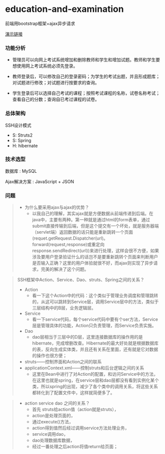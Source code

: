 # education-and-examination
前端用bootstrap框架+ajax异步请求

[演示链接](http://www.xidabadminton.top:8080/OnlineTest_5/index.jsp)

### 功能分析

- 管理员可以向网上考试系统增加和删除教师和学生和增加试题。教师和学生要想使用网上考试系统必须先登录。

- 教师登录后，可以修改自己的登录密码；为学生的考试出题，并且形成题库；对试题进行修改；对试题进行按要求的查询。

- 学生登录后可以选择自己考试的课程；按照考试课程的名称，试卷名称考试；查看自己的分数；查询自已考过课程的试卷。

### 总体架构

SSH设计模式

- S: Struts2
- S: Spring
- H: hibernate

### 技术选型

数据库 : MySQL

Ajax解决方案 : JavaScript + JSON

### 问题


> - 为什么要采用ajax与ajax的优势？
>    - 以我自己的理解，其实ajax就是方便数据从前端传递到后端。在java中，主要有两种。第一种就是通过html的form表单，通过submit直接传输到后端，但是这个提交有一个坏处，就是服务器端（servlet端）返回数据的话只能是重新跳转一个页面(requet.getRequest.Dispatcher(url)。forward(request,response)或重定向response.sendRedirect(url))来进行处理，这样会很不方便，如果涉及要用户登录验证什么的话岂不是要重新跳转个页面来判断用户是否输入正确？这里的用户体验就很不好，而ajax则实现了异步请求，完美的解决了这个问题。

> SSH框架中Action、Service、Dao、struts、Spring之间的关系？
> - Action
>    - 看一下这个Action中的代码：这个类似于管理业务调度和管理跳转的，从这可以跳转到Service层，调用Service层中的方法，类似于三层结构中的B层，业务逻辑层。
> - Service
>    - 看一下service代码，每个service代码中要有个ser方法，Service层是管理具体的功能，Action只负责管理，而Service负责实施。
> - Dao
>    - dao层相当于三层中的D层，这里连接数据库的操作用的是hibernate，完成增删改查。Hibernate的最大好处就是根据数据库的表，反向生成实体类，并且还有关系在里面，还有就是它对数据的操作也很方便；
> - struts——控制界面和Action之间的联系
> - applicationContext.xml——控制struts和后台逻辑之间的关系
>    - 这里在Bean中进行了对Action的配置，和访问Service中的方法，在这里也就是spring，在service层和dao层都没有看到实例化某个类，所以spring的出现，减少了各个类中的调用关系，将这些关系都转化到了配置文件中，这样就简便多了。

> - action service dao 之间的关系？
>    - 首先 struts给action值（action就是struts），
>    - action是处理页面的，
>    - 通过execute()方法，
>    - action得到值然后经过调用service方法处理业务，
>    - service调用dao，
>    - dao处理数据库数据，
>    - 经过一番处理之后action将值return给页面；


